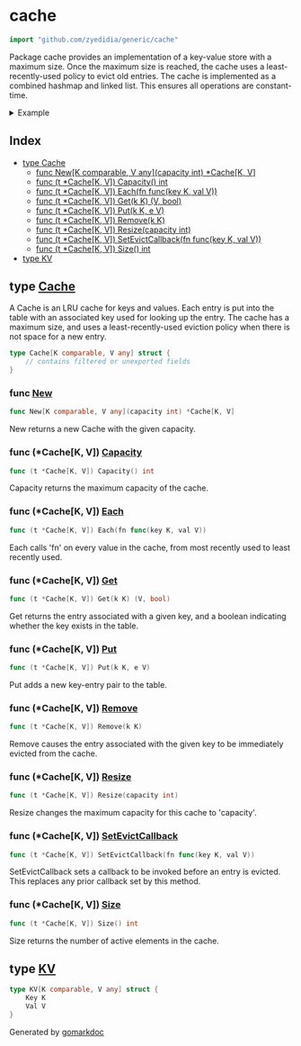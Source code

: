 <!-- Code generated by gomarkdoc. DO NOT EDIT -->

# cache

```go
import "github.com/zyedidia/generic/cache"
```

Package cache provides an implementation of a key\-value store with a maximum size\. Once the maximum size is reached\, the cache uses a least\-recently\-used policy to evict old entries\. The cache is implemented as a combined hashmap and linked list\. This ensures all operations are constant\-time\.

<details><summary>Example</summary>
<p>

```go
package main

import (
	"fmt"
	"github.com/zyedidia/generic/cache"
)

func main() {
	c := cache.New[int, int](2)

	c.Put(42, 42)
	c.Put(10, 10)
	c.Get(42)
	c.Put(0, 0) // evicts 10

	c.Each(func(key, val int) {
		fmt.Println("each", key)
	})

	c.Resize(3)
	fmt.Println("size", c.Size())
	fmt.Println("capacity", c.Capacity())

	c.SetEvictCallback(func(key, val int) {
		fmt.Println("evict", key)
	})
	c.Put(1, 1)
	c.Put(2, 2) // evicts 42
	c.Remove(3) // no effect
	c.Resize(1) // evicts 0 and 1

	c.Each(func(key, val int) {
		fmt.Println("each", key)
	})

}
```

#### Output

```
each 0
each 42
size 2
capacity 3
evict 42
evict 0
evict 1
each 2
```

</p>
</details>

## Index

- [type Cache](<#type-cache>)
  - [func New[K comparable, V any](capacity int) *Cache[K, V]](<#func-new>)
  - [func (t *Cache[K, V]) Capacity() int](<#func-cachek-v-capacity>)
  - [func (t *Cache[K, V]) Each(fn func(key K, val V))](<#func-cachek-v-each>)
  - [func (t *Cache[K, V]) Get(k K) (V, bool)](<#func-cachek-v-get>)
  - [func (t *Cache[K, V]) Put(k K, e V)](<#func-cachek-v-put>)
  - [func (t *Cache[K, V]) Remove(k K)](<#func-cachek-v-remove>)
  - [func (t *Cache[K, V]) Resize(capacity int)](<#func-cachek-v-resize>)
  - [func (t *Cache[K, V]) SetEvictCallback(fn func(key K, val V))](<#func-cachek-v-setevictcallback>)
  - [func (t *Cache[K, V]) Size() int](<#func-cachek-v-size>)
- [type KV](<#type-kv>)


## type [Cache](<https://github.com/zyedidia/generic/blob/master/cache/cache.go#L15-L20>)

A Cache is an LRU cache for keys and values\. Each entry is put into the table with an associated key used for looking up the entry\. The cache has a maximum size\, and uses a least\-recently\-used eviction policy when there is not space for a new entry\.

```go
type Cache[K comparable, V any] struct {
    // contains filtered or unexported fields
}
```

### func [New](<https://github.com/zyedidia/generic/blob/master/cache/cache.go#L28>)

```go
func New[K comparable, V any](capacity int) *Cache[K, V]
```

New returns a new Cache with the given capacity\.

### func \(\*Cache\[K\, V\]\) [Capacity](<https://github.com/zyedidia/generic/blob/master/cache/cache.go#L102>)

```go
func (t *Cache[K, V]) Capacity() int
```

Capacity returns the maximum capacity of the cache\.

### func \(\*Cache\[K\, V\]\) [Each](<https://github.com/zyedidia/generic/blob/master/cache/cache.go#L108>)

```go
func (t *Cache[K, V]) Each(fn func(key K, val V))
```

Each calls 'fn' on every value in the cache\, from most recently used to least recently used\.

### func \(\*Cache\[K\, V\]\) [Get](<https://github.com/zyedidia/generic/blob/master/cache/cache.go#L38>)

```go
func (t *Cache[K, V]) Get(k K) (V, bool)
```

Get returns the entry associated with a given key\, and a boolean indicating whether the key exists in the table\.

### func \(\*Cache\[K\, V\]\) [Put](<https://github.com/zyedidia/generic/blob/master/cache/cache.go#L49>)

```go
func (t *Cache[K, V]) Put(k K, e V)
```

Put adds a new key\-entry pair to the table\.

### func \(\*Cache\[K\, V\]\) [Remove](<https://github.com/zyedidia/generic/blob/master/cache/cache.go#L81>)

```go
func (t *Cache[K, V]) Remove(k K)
```

Remove causes the entry associated with the given key to be immediately evicted from the cache\.

### func \(\*Cache\[K\, V\]\) [Resize](<https://github.com/zyedidia/generic/blob/master/cache/cache.go#L89>)

```go
func (t *Cache[K, V]) Resize(capacity int)
```

Resize changes the maximum capacity for this cache to 'capacity'\.

### func \(\*Cache\[K\, V\]\) [SetEvictCallback](<https://github.com/zyedidia/generic/blob/master/cache/cache.go#L116>)

```go
func (t *Cache[K, V]) SetEvictCallback(fn func(key K, val V))
```

SetEvictCallback sets a callback to be invoked before an entry is evicted\. This replaces any prior callback set by this method\.

### func \(\*Cache\[K\, V\]\) [Size](<https://github.com/zyedidia/generic/blob/master/cache/cache.go#L97>)

```go
func (t *Cache[K, V]) Size() int
```

Size returns the number of active elements in the cache\.

## type [KV](<https://github.com/zyedidia/generic/blob/master/cache/cache.go#L22-L25>)

```go
type KV[K comparable, V any] struct {
    Key K
    Val V
}
```



Generated by [gomarkdoc](<https://github.com/princjef/gomarkdoc>)
